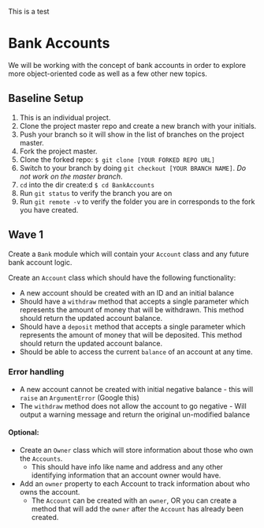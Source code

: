 This is a test
# Bank Accounts

We will be working with the concept of bank accounts in order to explore more object-oriented code as well as a few other new topics.

## Baseline Setup

1. This is an individual project.
1. Clone the project master repo and create a new branch with your initials.
1. Push your branch so it will show in the list of branches on the project master.
1. Fork the project master.
1. Clone the forked repo: `$ git clone [YOUR FORKED REPO URL]`
1. Switch to your branch by doing `git checkout [YOUR BRANCH NAME]`. *Do not work on the master branch*.
1. `cd` into the dir create:d `$ cd BankAccounts`
1. Run `git status` to verify the branch you are on
1. Run `git remote -v` to verify the folder you are in corresponds to the fork you have created.


## Wave 1

Create a `Bank` module which will contain your `Account` class and any future bank account logic.

Create an `Account` class which should have the following functionality:
- A new account should be created with an ID and an initial balance
- Should have a `withdraw` method that accepts a single parameter which represents the amount of money that will be withdrawn. This method should return the updated account balance.
- Should have a `deposit` method that accepts a single parameter which represents the amount of money that will be deposited. This method should return the updated account balance.
- Should be able to access the current `balance` of an account at any time.

### Error handling
- A new account cannot be created with initial negative balance - this will `raise` an `ArgumentError` (Google this)
- The `withdraw` method does not allow the account to go negative - Will output a warning message and return the original un-modified balance

#### Optional:
- Create an `Owner` class which will store information about those who own the `Accounts`.
  - This should have info like name and address and any other identifying information that an account owner would have.
- Add an `owner` property to each Account to track information about who owns the account.
  - The `Account` can be created with an `owner`, OR you can create a method that will add the `owner` after the `Account` has already been created.

<!--
## Wave 2
### CSV Files!
- Add the following **class** methods to your existing `Account` class
  - `self.all` - returns a collection of `Account` instances, representing all of the Accounts described in the CSV. See below for the CSV file specifications
  - `self.find(id)` - returns an instance of `Account` where the value of the id field in the CSV matches the passed parameter
- Update the `Account` class to be able to handle all of these fields from the CSV file used as input.

#### CSV Data File
  Bank::Account

  The data, in order in the CSV, consists of:  
  **ID** - (Fixnum) a unique identifier for that Account  
  **Balance** - (Fixnum) the account balance amount, in cents (i.e., 150 would be $1.50)  
  **OpenDate** - (Datetime) when the account was opened  

#### Optional:
  - Implement the optional requirement from Wave 1
  - Add the following **class** methods to your existing `Owner` class
    - `self.all` - returns a collection of `Owner` instances, representing all of the Owners described in the CSV. See below for the CSV file specifications
    - `self.find(id)` - returns an instance of `Owner` where the value of the id field in the CSV matches the passed parameter

## Wave 3
Create a `SavingsAccount` class which should inherit behavior from the `Account` class. It should include updated logic with the following functionality:
- An updated `initialize` method:
  - The initial balance cannot be less than $10. If it is, this will `raise` an `ArgumentError`
- An updated `withdraw` method:
  - Each withdrawal 'transaction' incurs a fee of $2 that is taken out of the balance.
  - Does not allow the account to go below the $10 minimum balance - Will output a warning message and return the original un-modified balance

It should include the following new methods:
- `#add_interest(rate)`: Calculate the interest on the balance and add the interest to the balance. Return the **interest** that was calculated and added to the balance (not the updated balance).
  - Input rate is assumed to be a percentage (i.e. 0.25).
  - The formula for calculating interest is `balance * rate/100`
    - Example: If the interest rate is 0.25% and the balance is $10,000, then the interest that is returned is $25 and the new balance becomes $10,025.

Create a `CheckingAccount` class which should inherit behavior from the `Account` class. It should include updated logic with the following functionality:
- `#withdraw(amount)`: The input amount gets taken out of the account as result of an ATM transaction. Each withdrawal 'transaction' incurs a fee of $1 that is taken out of the balance. Returns the updated account balance.
  - Does not allow the account to go negative. Will output a warning message and return the original un-modified balance.
- `#withdraw_using_check(amount)`: The input amount gets taken out of the account as a result of a check withdrawal. Returns the updated account balance.
  - Allows the account to go into overdraft up to -$10 but not any lower
  - The user is allowed three free check uses in one month, but any subsequent use adds a $2 transaction fee
- `#reset_checks`: Resets the number of checks used to zero




## Optional:

Create a `MoneyMarketAccount` class with a minimum of 6 specs. The class should inherit behavior from the `Account` class.
- A maximum of 6 transactions (deposits or withdrawals) are allowed per month on this account type
- `self.new(id, initial_balance)`: creates a new instance with the instance variable `id` and 'initial_balance' assigned
  - The initial balance cannot be less than $10,000 - this will `raise` an `ArgumentError`
- `#withdraw(amount)`: The input amount gets taken out of the account as result of an ATM transaction. Returns the updated account balance.
  - If a withdrawal causes the balance to go below $10,000, a fee of $100 is imposed and no more transactions are allowed until the balance is increased using a deposit transaction.
  - Each transaction will be counted against the maximum number of transactions
- `#deposit(amount)`. Returns the updated account balance.
  - Each transaction will be counted against the maximum number of transactions
  - Exception to the above: A deposit performed to reach or exceed the minimum balance of $10,000 is not counted as part of the 6 transactions.
- `#add_interest(rate)`: Calculate the interest on the balance and add the interest to the balance. Return the interest that was calculated and added to the balance (not the updated balance). Note** This is the same as the `SavingsAccount` interest.
- `#reset_transactions`: Resets the number of transactions to zero
-->
